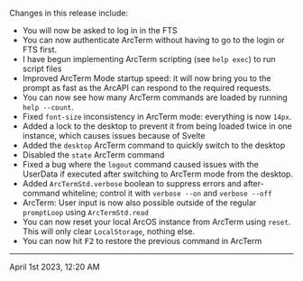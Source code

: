 Changes in this release include:

- You will now be asked to log in in the FTS
- You can now authenticate ArcTerm without having to go to the login or FTS first.
- I have begun implementing ArcTerm scripting (see `help exec`) to run script files
- Improved ArcTerm Mode startup speed: it will now bring you to the prompt as fast as the ArcAPI can respond to the required requests.
- You can now see how many ArcTerm commands are loaded by running `help --count`.
- Fixed `font-size` inconsistency in ArcTerm mode: everything is now `14px`.
- Added a lock to the desktop to prevent it from being loaded twice in one instance, which causes issues because of Svelte
- Added the `desktop` ArcTerm command to quickly switch to the desktop
- Disabled the `state` ArcTerm command
- Fixed a bug where the `logout` command caused issues with the UserData if executed after switching to ArcTerm mode from the desktop.
- Added `ArcTermStd.verbose` boolean to suppress errors and after-command whiteline; control it with `verbose --on` and `verbose --off`
- ArcTerm: User input is now also possible outside of the regular `promptLoop` using `ArcTermStd.read`
- You can now reset your local ArcOS instance from ArcTerm using `reset`. This will only clear `LocalStorage`, nothing else.
- You can now hit <kbd>F2</kbd> to restore the previous command in ArcTerm

---

April 1st 2023, 12:20 AM
